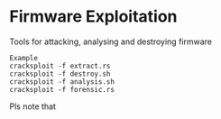 # Firmware Exploitation

Tools for attacking, analysing and destroying firmware

```
Example
cracksploit -f extract.rs
cracksploit -f destroy.sh
cracksploit -f analysis.sh
cracksploit -f forensic.rs
```
Pls note that 
